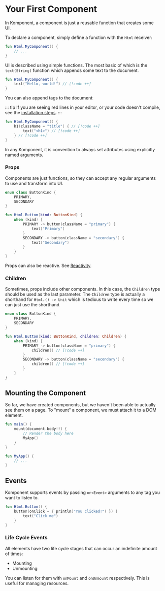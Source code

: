 # Your First Component

In Komponent, a component is just a reusable function that creates some UI.  

To declare a component, simply define a function with the `Html` receiver:

```kt
fun Html.MyComponent() {
    // ...
}
```

UI is described using simple functions. The most basic of which is the 
`text(String)` function which appends some text to the document.

```kt
fun Html.MyComponent() {
    text("Hello, world!") // [!code ++]
}
```

You can also append tags to the document: 

::: tip
If you are seeing red lines in your editor, or your code doesn't compile, see
the [installation steps](index.md).
:::

```kt
fun Html.MyComponent() {
    h1(className = "title") { // [!code ++]
        text("<h1>") // [!code ++]
    } // [!code ++]
}
```

In any Komponent, it is convention to always set attributes using explicitly 
named arguments.

### Props

Components are just functions, so they can accept any regular arguments to use
and transform into UI.

```kt
enum class ButtonKind {
    PRIMARY,
    SECONDARY
}

fun Html.Button(kind: ButtonKind) {
    when (kind) {
        PRIMARY -> button(className = "primary") {
            text("Primary")
        }
        SECONDARY -> button(className = "secondary") {
            text("Secondary")
        }
    }
}
```

Props can also be reactive. See [Reactivity](reactivity.md#compiler).

### Children

Sometimes, props include other components. In this case, the `Children` type 
should be used as the last parameter. The `Children` type is actually a 
shorthand for `Html.() -> Unit` which is tedious to write every time so we can
just use the shorthand.

```kt
enum class ButtonKind {
    PRIMARY,
    SECONDARY
}

fun Html.Button(kind: ButtonKind, children: Children) {
    when (kind) {
        PRIMARY -> button(className = "primary") {
            children() // [!code ++]
        }
        SECONDARY -> button(className = "secondary") {
            children() // [!code ++]
        }
    }
}
```

## Mounting the Component

So far, we have created components, but we haven't been able to actually see 
them on a page. To "mount" a component, we must attach it to a DOM element.

```kt
fun main() {
    mount(document.body!!) {
        // Render the body here
        MyApp()
    }
}

fun MyApp() {
    // ...
}
```

## Events

Komponent supports events by passing `on<Event>` arguments to any tag you 
want to listen to.

```kt
fun Html.Button() {
    button(onClick = { println("You clicked!") }) {
        text("Click me")
    }
}
```

### Life Cycle Events

All elements have two life cycle stages that can occur an indefinite amount 
of times: 
- Mounting
- Unmounting

You can listen for them with `onMount` and `onUnmount` respectively. This is 
useful for managing resources.
